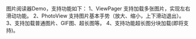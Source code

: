图片阅读器Demo，支持功能如下：
1、ViewPager 支持加载多张图片，实现左右滑动功能。
2、PhotoView 支持图片基本手势（放大、缩小，上下滑动退出）。
3、支持加载普通图片、GIF图、超长图等。
4、支持功能超长图分块加载(即将支持)。